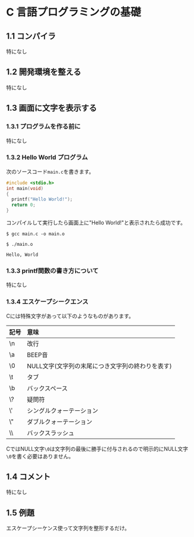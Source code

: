 # C 言語プログラミングの基礎
## 1.1 コンパイラ
特になし
## 1.2 開発環境を整える
特になし
## 1.3 画面に文字を表示する
### 1.3.1 プログラムを作る前に
特になし
### 1.3.2 Hello World プログラム
次のソースコード`main.c`を書きます。
```c
#include <stdio.h>
int main(void)
{
  printf("Hello World!");
  return 0;
}
```
コンパイルして実行したら画面上に"Hello World!"と表示されたら成功です。
```
$ gcc main.c -o main.o
```

```
$ ./main.o
```
```
Hello, World
```
### 1.3.3 printf関数の書き方について
特になし
### 1.3.4 エスケープシークエンス
Cには特殊文字があって以下のようなものがあります。

|記号|意味|
|:---|:---|
|\n|改行|
|\a|BEEP音|
|\0|NULL文字(文字列の末尾につき文字列の終わりを表す)|
|\t|タブ|
|\b|バックスペース|
|\\?|疑問符|
|\\'|シングルクォーテーション|
|\\"|ダブルクォーテーション|
|\\\\ |バックスラッシュ|

CではNULL文字`\0`は文字列の最後に勝手に付与されるので明示的にNULL文字`\0`を書く必要はありません。
## 1.4 コメント
特になし
## 1.5 例題
エスケープシーケンス使って文字列を整形するだけ。
